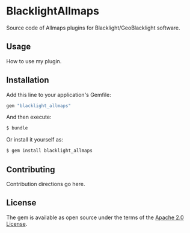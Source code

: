 # BlacklightAllmaps
Source code of Allmaps plugins for Blacklight/GeoBlacklight software.

## Usage
How to use my plugin.

## Installation
Add this line to your application's Gemfile:

```ruby
gem "blacklight_allmaps"
```

And then execute:
```bash
$ bundle
```

Or install it yourself as:
```bash
$ gem install blacklight_allmaps
```

## Contributing
Contribution directions go here.

## License
The gem is available as open source under the terms of the [Apache 2.0 License](https://opensource.org/license/apache-2-0).